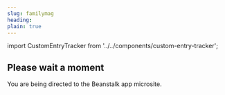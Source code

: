```yaml
---
slug: familymag
heading: 
plain: true
---
```


import CustomEntryTracker from '../../components/custom-entry-tracker';

<CustomEntryTracker/>

## Please wait a moment

You are being directed to the Beanstalk app microsite.